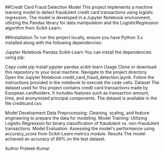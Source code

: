 ##Credit Card Fraud Detection Model
This project implements a machine learning model to detect fraudulent credit card transactions using logistic regression. The model is developed in a Jupyter Notebook environment, utilizing the Pandas library for data manipulation and the LogisticRegression algorithm from Scikit-Learn.

##Installation
To run this project locally, ensure you have Python 3.x installed along with the following dependencies:

Jupyter Notebook
Pandas
Scikit-Learn
You can install the dependencies using pip:

Copy code
pip install jupyter pandas scikit-learn
Usage
Clone or download this repository to your local machine.
Navigate to the project directory.
Open the Jupyter Notebook credit_card_fraud_detection.ipynb.
Follow the instructions provided in the notebook to execute the code cells.
Dataset
The dataset used for this project contains credit card transactions made by European cardholders. It includes features such as transaction amount, time, and anonymized principal components. The dataset is available in the file creditcard.csv.

Model Development
Data Preprocessing: Cleaning, scaling, and feature engineering to prepare the data for modeling.
Model Training: Utilizing Logistic Regression for binary classification of fraudulent vs. non-fraudulent transactions.
Model Evaluation: Assessing the model's performance using accuracy_score from Scikit-Learn metrics module.
Results
The model achieved an accuracy of 89% on the test dataset.


Author
Prateek Kumar

